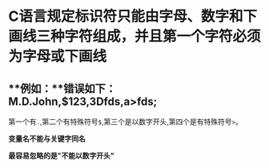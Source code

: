 # C语言规定标识符只能由字母、数字和下画线三种字符组成，并且第一个字符必须为字母或下画线
## **例如：**错误如下：M.D.John,$123,3Dfds,a>fds;
第一个有``.``,第二个有特殊符号``$``,第三个是以数字开头,第四个是有特殊符号``>``。

**变量名不能与关键字同名**

**最容易忽略的是"不能以数字开头"**